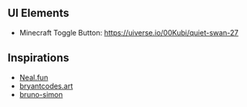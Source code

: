 ## UI Elements

- Minecraft Toggle Button: https://uiverse.io/00Kubi/quiet-swan-27

## Inspirations

- [Neal.fun](https://neal.fun)
- [bryantcodes.art](https://bryantcodes.art/)
- [bruno-simon](https://bruno-simon.com/)
